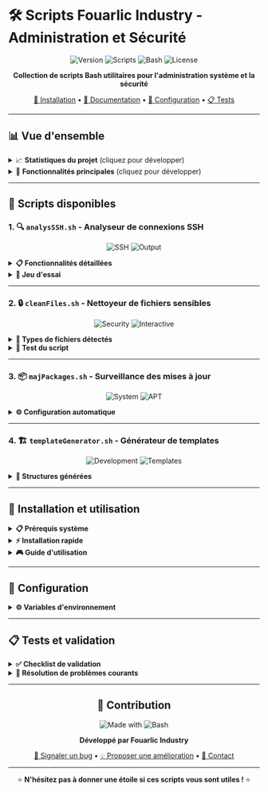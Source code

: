 # 🛠️ Scripts Fouarlic Industry - Administration et Sécurité

<div align="center">

![Version](https://img.shields.io/badge/Version-1.0-blue?style=for-the-badge)
![Scripts](https://img.shields.io/badge/Scripts-4-green?style=for-the-badge)
![Bash](https://img.shields.io/badge/Bash-5.0+-orange?style=for-the-badge)
![License](https://img.shields.io/badge/License-MIT-red?style=for-the-badge)

**Collection de scripts Bash utilitaires pour l'administration système et la sécurité**

[🚀 Installation](#-installation-et-utilisation) • [📖 Documentation](#-scripts-disponibles) • [🔧 Configuration](#-configuration) • [📋 Tests](#-tests-et-validation)

</div>

---

## 📊 Vue d'ensemble

<details>
<summary>📈 <strong>Statistiques du projet</strong> (cliquez pour développer)</summary>

| Métrique | Valeur |
|----------|--------|
| 🔢 **Nombre de scripts** | 4 |
| 📦 **Version actuelle** | 1.0 |
| 🛡️ **Scripts sécurité** | 2 |
| ⚙️ **Scripts administration** | 2 |
| 📅 **Dernière mise à jour** | $(date +%Y-%m-%d) |

</details>

<details>
<summary>🎯 <strong>Fonctionnalités principales</strong> (cliquez pour développer)</summary>

- ✅ **Analyse des connexions SSH** avec détection d'anomalies
- 🔒 **Détection et sécurisation** de fichiers sensibles
- 📦 **Surveillance automatique** des mises à jour système
- 🏗️ **Génération rapide** de templates de projet
- 📊 **Rapports détaillés** avec horodatage
- 🤖 **Automatisation** via cron jobs

</details>

---

## 🔧 Scripts disponibles

### 1. 🔍 `analysSSH.sh` - Analyseur de connexions SSH
<div align="center">

![SSH](https://img.shields.io/badge/Type-Sécurité-red?style=flat-square)
![Output](https://img.shields.io/badge/Output-Rapport-blue?style=flat-square)

</div>

<details>
<summary><strong>📋 Fonctionnalités détaillées</strong></summary>

| Fonction | Description | Sortie |
|----------|-------------|--------|
| 🔐 **Connexions réussies** | Liste toutes les authentifications SSH valides | Date, utilisateur, IP |
| 👥 **Utilisateurs actifs** | Identifie les comptes connectés | Liste unique |
| 🌐 **Adresses IP** | Répertorie les sources de connexion | IPs triées |
| ⏰ **Heures suspectes** | Détecte les connexions 0h-5h | Alertes horodatées |

</details>

<details>
<summary><strong>🧪 Jeu d'essai</strong></summary>

Créer le fichier de test :
```bash
nano faux_auth.log
```

Contenu d'exemple :
```log
Jun 26 02:45:17 sameer sshd[12345]: Accepted password for root from 192.168.0.5 port 54321 ssh2
Jun 26 14:12:00 sameer sshd[12346]: Accepted password for sameer from 8.8.8.8 port 54422 ssh2
Jun 26 03:10:55 sameer sshd[12347]: Accepted publickey for admin from 185.60.216.35 port 65535 ssh2
Jun 26 09:22:10 sameer sshd[12348]: Failed password for invalid user test from 190.100.50.12 port 60000 ssh2
```

</details>

---

### 2. 🔒 `cleanFiles.sh` - Nettoyeur de fichiers sensibles
<div align="center">

![Security](https://img.shields.io/badge/Type-Sécurité-red?style=flat-square)
![Interactive](https://img.shields.io/badge/Mode-Interactif-green?style=flat-square)

</div>

<details>
<summary><strong>🎯 Types de fichiers détectés</strong></summary>

| Catégorie | Extensions/Noms | Contenu analysé |
|-----------|-----------------|-----------------|
| 🔑 **Clés privées** | `id_rsa`, `*.pem`, `*.key` | Fichiers de clés |
| ⚙️ **Configuration** | `.env`, `*secret*` | Variables d'environnement |
| 🔐 **Authentification** | `*password*` | Mots de passe |
| 📄 **Fichiers texte** | `*.log`, `*.txt`, `*.conf` | Mots-clés sensibles |

</details>

<details>
<summary><strong>🧪 Test du script</strong></summary>

Créer des fichiers de test :
```bash
# Fichier avec nom sensible
touch mon_password_file.txt

# Fichier avec contenu sensible
echo "secret_key=123456" > test_secret.conf
echo "password=admin123" > config.txt

# Fichier de clé simulé
touch fake_id_rsa
```

</details>

---

### 3. 📦 `majPackages.sh` - Surveillance des mises à jour
<div align="center">

![System](https://img.shields.io/badge/Type-Administration-blue?style=flat-square)
![APT](https://img.shields.io/badge/APT-Compatible-orange?style=flat-square)

</div>

<details>
<summary><strong>⚙️ Configuration automatique</strong></summary>

| Paramètre | Valeur | Description |
|-----------|--------|-------------|
| 📅 **Fréquence** | Hebdomadaire (Lundi) | Tous les lundis à 9h |
| 📁 **Sortie** | `/home/$USER/` | Répertoire de sauvegarde |
| 📊 **Format** | `maj_packages_YYYY-MM-DD_HH-MM-SS.txt` | Nommage automatique |

**Tâche cron suggérée :**
```bash
0 9 * * 1 sudo /home/sameer/Projet-Bash/sameer/majPackages.sh >> /home/$USER/logs_maj.txt 2>&1
```

</details>

---

### 4. 🏗️ `templateGenerator.sh` - Générateur de templates
<div align="center">

![Development](https://img.shields.io/badge/Type-Développement-purple?style=flat-square)
![Templates](https://img.shields.io/badge/Templates-2-yellow?style=flat-square)

</div>

<details>
<summary><strong>📁 Structures générées</strong></summary>

#### 🌐 **Projet HTML**
```
nom_projet/
├── 📄 index.html          # Template HTML5 complet
├── 📁 css/
│   └── 🎨 style.css       # Fichier CSS vide
├── 📁 js/
│   └── ⚡ script.js       # Fichier JavaScript vide
└── 📖 README.md           # Documentation auto-générée
```

#### ⚡ **Projet Bash**
```
nom_projet/
├── 📁 scripts/
│   └── 🔧 main.sh         # Script principal exécutable
├── 📁 docs/               # Dossier documentation
└── 📖 README.md           # Documentation auto-générée
```

</details>

---

## 🚀 Installation et utilisation

<details>
<summary><strong>📋 Prérequis système</strong></summary>

| Composant | Version minimale | Obligatoire |
|-----------|------------------|-------------|
| 🐧 **Linux/Unix** | Toute distribution | ✅ |
| 🔧 **Bash** | 4.0+ | ✅ |
| 🛡️ **Sudo** | Pour `majPackages.sh` | ⚠️ |
| 📊 **APT** | Pour gestion paquets | ⚠️ |

</details>

<details>
<summary><strong>⚡ Installation rapide</strong></summary>

```bash
# Cloner le dépôt
git clone <repository>
cd fouarlic-scripts

# Rendre les scripts exécutables
chmod +x *.sh

# Vérifier l'installation
ls -la *.sh
```

</details>

<details>
<summary><strong>🎮 Guide d'utilisation</strong></summary>

| Script | Commande | Type d'exécution |
|--------|----------|------------------|
| 🔍 **SSH Analyzer** | `./analysSSH.sh` | Ponctuelle |
| 🔒 **File Cleaner** | `./cleanFiles.sh` | Interactive |
| 📦 **Package Monitor** | `./majPackages.sh` | Automatique |
| 🏗️ **Template Generator** | `./templateGenerator.sh` | Interactive |

</details>

---

## 🔧 Configuration

<details>
<summary><strong>⚙️ Variables d'environnement</strong></summary>

### `analysSSH.sh`
```bash
HEURE_SUSPECTE_DEBUT=0    # Début période suspecte
HEURE_SUSPECTE_FIN=5      # Fin période suspecte
LOG="./faux_auth.log"     # Fichier de logs à analyser
```

### `cleanFiles.sh`
```bash
SECURE_DIR="$HOME/fichiers_sensibles"    # Dossier de quarantaine
```

</details>

---

## 📋 Tests et validation

<details>
<summary><strong>✅ Checklist de validation</strong></summary>

- [ ] **analysSSH.sh** : Fichier `faux_auth.log` créé avec données de test
- [ ] **cleanFiles.sh** : Fichiers sensibles créés pour test
- [ ] **majPackages.sh** : Droits sudo configurés
- [ ] **templateGenerator.sh** : Permissions d'écriture dans le répertoire courant
- [ ] **Cron jobs** : Tâches programmées configurées (optionnel)

</details>

<details>
<summary><strong>🐛 Résolution de problèmes courants</strong></summary>

| Problème | Solution |
|----------|----------|
| ❌ **Permission denied** | `chmod +x script.sh` |
| ❌ **Fichier log introuvable** | Créer le jeu d'essai |
| ❌ **Sudo requis** | Exécuter avec `sudo` |
| ❌ **Dossier inexistant** | Le script crée automatiquement |

</details>

---

<div align="center">

## 🤝 Contribution

![Made with](https://img.shields.io/badge/Made%20with-❤️-red?style=flat-square)
![Bash](https://img.shields.io/badge/Bash-Script-green?style=flat-square)

**Développé par Fouarlic Industry**

[🐛 Signaler un bug](https://theuselessweb.com/) • [💡 Proposer une amélioration](https://theuselessweb.com/) • [📧 Contact](mailto:contact@fouarlic.com)

---

⭐ **N'hésitez pas à donner une étoile si ces scripts vous sont utiles !** ⭐

</div>
